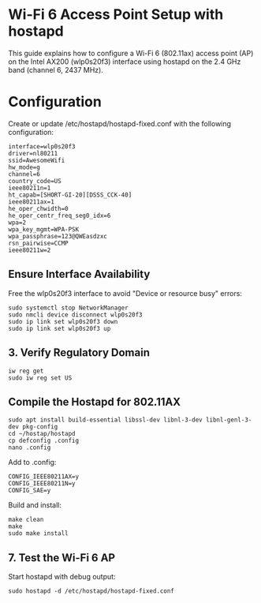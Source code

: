 # Wi-Fi 6 Access Point Setup with hostapd
This guide explains how to configure a Wi-Fi 6 (802.11ax) access point (AP) on the Intel AX200 (wlp0s20f3) interface using hostapd on the 2.4 GHz band (channel 6, 2437 MHz).

# Configuration
Create or update /etc/hostapd/hostapd-fixed.conf with the following configuration:
```
interface=wlp0s20f3
driver=nl80211
ssid=AwesomeWifi
hw_mode=g
channel=6
country_code=US
ieee80211n=1
ht_capab=[SHORT-GI-20][DSSS_CCK-40]
ieee80211ax=1
he_oper_chwidth=0
he_oper_centr_freq_seg0_idx=6
wpa=2
wpa_key_mgmt=WPA-PSK
wpa_passphrase=123@QWEasdzxc
rsn_pairwise=CCMP
ieee80211w=2
```
<h2>Ensure Interface Availability</h2>
Free the wlp0s20f3 interface to avoid "Device or resource busy" errors:

```
sudo systemctl stop NetworkManager
sudo nmcli device disconnect wlp0s20f3
sudo ip link set wlp0s20f3 down
sudo ip link set wlp0s20f3 up
```
<h2>3. Verify Regulatory Domain</h2>


```
iw reg get
sudo iw reg set US
```

<h2>Compile the Hostapd for 802.11AX</h2>

```
sudo apt install build-essential libssl-dev libnl-3-dev libnl-genl-3-dev pkg-config
cd ~/hostap/hostapd
cp defconfig .config
nano .config
```

Add to .config:

```
CONFIG_IEEE80211AX=y
CONFIG_IEEE80211N=y
CONFIG_SAE=y
```
Build and install:

```
make clean
make
sudo make install
```
<h2>7. Test the Wi-Fi 6 AP</h2>

Start hostapd with debug output:

```
sudo hostapd -d /etc/hostapd/hostapd-fixed.conf
```
